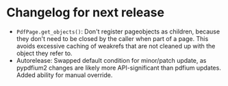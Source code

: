 <!-- SPDX-FileCopyrightText: 2024 geisserml <geisserml@gmail.com> -->
<!-- SPDX-License-Identifier: CC-BY-4.0 -->

<!-- List character: dash (-) -->

# Changelog for next release
- `PdfPage.get_objects()`: Don't register pageobjects as children, because they don't need to be closed by the caller when part of a page. This avoids excessive caching of weakrefs that are not cleaned up with the object they refer to.
- Autorelease: Swapped default condition for minor/patch update, as pypdfium2 changes are likely more API-significant than pdfium updates. Added ability for manual override.
